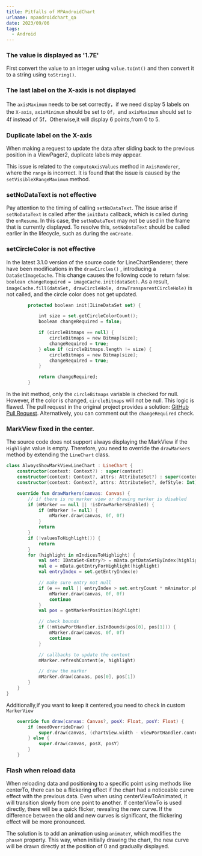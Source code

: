 ```yaml
---
title: Pitfalls of MPAndroidChart
urlname: mpandroidchart_qa
date: 2023/09/06
tags:
  - Android
---
```


### The value is displayed as '1.7E'

First convert the value to an integer using `value.toInt()` and then convert it to a string using `toString()`.

### The last label on the X-axis is not displayed


The `axisMaximum` needs to be set correctly，if we need display 5 labels on the `X-axis`, `axisMinimum` should be set to  `0f`，and `axisMaximum` should set to 4f instead of 5f，Otherwise,it will display 6 points,from 0 to 5.

### Duplicate label on the X-axis

When making a request to update the data after sliding back to the previous position in a ViewPager2, duplicate labels may appear.

This issue is related to the `computeAxisValues` method in `AxisRenderer`, where the `range` is incorrect. It is found that the issue is caused by the `setVisibleXRangeMaximum` method.

### setNoDataText is not effective

Pay attention to the timing of calling `setNoDataText`. The issue  arise if `setNoDataText` is called after the `initData` callback, which is called during the `onResume`. In this case, the `setNoDataText` may not be used in the frame that is currently displayed. To resolve this, `setNoDataText` should be called earlier in the lifecycle, such as during the `onCreate`.

### setCircleColor is not effective

In the latest 3.1.0 version of the source code for LineChartRenderer, there have been modifications in the `drawCircles()` , introducing a `DataSetImageCache`. This change causes the following code to return false: `boolean changeRequired = imageCache.init(dataSet)`. As a result, `imageCache.fill(dataSet, drawCircleHole, drawTransparentCircleHole)` is not called, and the circle color does not get updated.

```kotlin
        protected boolean init(ILineDataSet set) {

            int size = set.getCircleColorCount();
            boolean changeRequired = false;

            if (circleBitmaps == null) {
                circleBitmaps = new Bitmap[size];
                changeRequired = true;
            } else if (circleBitmaps.length != size) {
                circleBitmaps = new Bitmap[size];
                changeRequired = true;
            }

            return changeRequired;
        }
```

In the init method, only the `circleBitmaps` variable is checked for null. However, if the color is changed, `circleBitmaps` will not be null. This logic is flawed. The pull request in the original project provides a solution: [GitHub Pull Request](https://github.com/PhilJay/MPAndroidChart/pull/5231/files#diff-bce659457c538f8f1d5143d3694d99430338adc9ff68d7010e50562e1956fd41). Alternatively, you can comment out the `changeRequired` check.


### MarkView fixed in the center.

The source code does not support always displaying the MarkView if the `Highlight` value is empty. Therefore, you need to override the `drawMarkers` method by extending the `LineChart` class.

```kotlin
class AlwaysShowMarkViewLineChart : LineChart {
    constructor(context: Context?) : super(context)
    constructor(context: Context?, attrs: AttributeSet?) : super(context, attrs)
    constructor(context: Context?, attrs: AttributeSet?, defStyle: Int) : super(context, attrs, defStyle)

    override fun drawMarkers(canvas: Canvas) {
        // if there is no marker view or drawing marker is disabled
        if (mMarker == null || !isDrawMarkersEnabled) {
            if (mMarker != null) {
                mMarker.draw(canvas, 0f, 0f)
            }
            return
        }
        if (!valuesToHighlight()) {
            return
        }
        for (highlight in mIndicesToHighlight) {
            val set: IDataSet<Entry?> = mData.getDataSetByIndex(highlight.dataSetIndex)
            val e = mData.getEntryForHighlight(highlight)
            val entryIndex = set.getEntryIndex(e)

            // make sure entry not null
            if (e == null || entryIndex > set.entryCount * mAnimator.phaseX) {
                mMarker.draw(canvas, 0f, 0f)
                continue
            }
            val pos = getMarkerPosition(highlight)

            // check bounds
            if (!mViewPortHandler.isInBounds(pos[0], pos[1])) {
                mMarker.draw(canvas, 0f, 0f)
                continue
            }

            // callbacks to update the content
            mMarker.refreshContent(e, highlight)

            // draw the marker
            mMarker.draw(canvas, pos[0], pos[1])
        }
    }
}
```

Additionally,if you want to keep it centered,you need to check in custom `MarkerView`

```kotlin
    override fun draw(canvas: Canvas?, posX: Float, posY: Float) {
        if (needOverrideDraw) {
            super.draw(canvas, (chartView.width - viewPortHandler.contentLeft()) / 2f + viewPortHandler.contentLeft() , chartView.height.toFloat())
        } else {
            super.draw(canvas, posX, posY)
        }
    }
```

### Flash when reload data 

When reloading data and positioning to a specific point using methods like centerTo, there can be a flickering effect if the chart had a noticeable curve effect with the previous data. Even when using centerViewToAnimated, it will transition slowly from one point to another. If centerViewTo is used directly, there will be a quick flicker, revealing the new curve. If the difference between the old and new curves is significant, the flickering effect will be more pronounced.

The solution is to add an animation using `animateY`, which modifies the `phaseY` property. This way, when initially drawing the chart, the new curve will be drawn directly at the position of 0 and gradually displayed.
